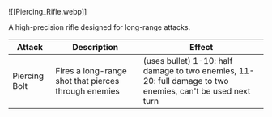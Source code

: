 ![[Piercing_Rifle.webp]]

A high-precision rifle designed for long-range attacks.

| Attack        | Description                                          | Effect                                                                                                     |
| ------------- | ---------------------------------------------------- | ---------------------------------------------------------------------------------------------------------- |
| Piercing Bolt | Fires a long-range shot that pierces through enemies | (uses bullet) 1-10: half damage to two enemies, 11-20: full damage to two enemies, can't be used next turn |